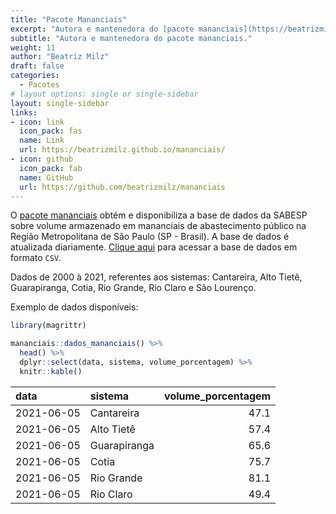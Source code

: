 ```yaml
---
title: "Pacote Mananciais"
excerpt: "Autora e mantenedora do [pacote mananciais](https://beatrizmilz.github.io/mananciais/) , que disponibiliza a base de dados da SABESP sobre volume armazenado em mananciais de abastecimento público na Região Metropolitana de São Paulo (SP - Brasil)."
subtitle: "Autora e mantenedora do pacote mananciais."
weight: 11
author: "Beatriz Milz"
draft: false
categories:
  - Pacotes
# layout options: single or single-sidebar
layout: single-sidebar
links:
- icon: link
  icon_pack: fas
  name: Link
  url: https://beatrizmilz.github.io/mananciais/
- icon: github
  icon_pack: fab
  name: GitHub
  url: https://github.com/beatrizmilz/mananciais
---
```



O [pacote mananciais](https://beatrizmilz.github.io/mananciais/) obtém e disponibiliza a base de dados da SABESP sobre volume armazenado em mananciais de abastecimento público na Região Metropolitana de São Paulo (SP - Brasil). A base de dados é atualizada diariamente. [Clique aqui](https://github.com/beatrizmilz/mananciais/raw/master/inst/extdata/mananciais.csv) para acessar a base de dados em formato `CSV`.

Dados de 2000 à 2021, referentes aos sistemas: Cantareira, Alto Tietê, Guarapiranga, Cotia, Rio Grande, Rio Claro e São Lourenço.

Exemplo de dados disponíveis:


```r
library(magrittr)

mananciais::dados_mananciais() %>% 
  head() %>% 
  dplyr::select(data, sistema, volume_porcentagem) %>% 
  knitr::kable()
```



|data       |sistema      | volume_porcentagem|
|:----------|:------------|------------------:|
|2021-06-05 |Cantareira   |               47.1|
|2021-06-05 |Alto Tietê   |               57.4|
|2021-06-05 |Guarapiranga |               65.6|
|2021-06-05 |Cotia        |               75.7|
|2021-06-05 |Rio Grande   |               81.1|
|2021-06-05 |Rio Claro    |               49.4|

<!-- Place this tag in your head or just before your close body tag. -->
<script async defer src="https://buttons.github.io/buttons.js"></script>
